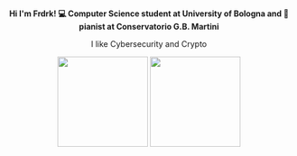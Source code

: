 <p align="center"><b>Hi I'm Frdrk! 💻 Computer Science student at University of Bologna and 🎹 pianist at Conservatorio G.B. Martini</b></p>
<p align="center">I like Cybersecurity and Crypto</p>

<p align="center" href="https://github.com/federicoaugelli/github-readme-stats">
  <img height=160 src="https://github-readme-stats.vercel.app/api?username=federicoaugelli&theme=tokyonight&show_icons=true&hide_rank=true" />
  <img height=160 src="https://github-readme-stats.vercel.app/api/top-langs/?username=federicoaugelli&hide_progress=true&langs_count=8&theme=tokyonight" />
</p>

